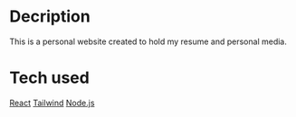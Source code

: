 # Decription
This is a personal website created to hold my resume and personal media.

# Tech used
[React](https://reactjs.org/) 
[Tailwind](https://tailwindcss.com/)
[Node.js](https://nodejs.org/)
